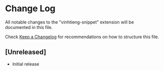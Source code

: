 # Change Log

All notable changes to the "vinhtieng-snippet" extension will be documented in this file.

Check [Keep a Changelog](http://keepachangelog.com/) for recommendations on how to structure this file.

## [Unreleased]

- Initial release